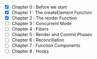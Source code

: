 - [x] Chapter 0 : Before we start
- [x] Chapter 1 : The createElement Function
- [x] Chapter 2 : The render Function
- [ ] Chapter 3 : Concurrent Mode
- [ ] Chapter 4 : Fibers
- [ ] Chapter 5 : Render and Commit Phases
- [ ] Chapter 6 : Reconciliation
- [ ] Chapter 7 : Function Components
- [ ] Chapter 8 : Hooks
